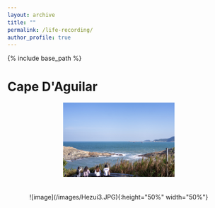 ```yaml
---
layout: archive
title: ""
permalink: /life-recording/
author_profile: true
---
```


{% include base_path %}

<!-- * **2020 - present**

  Ph.D. student in Department of Electronic and Computer Engineering, The Hong Kong University of Science and Technology
  
  Supervisor: [Prof. Jiang XU](https://eexu.home.ece.ust.hk/index.html)

* **2016 - 2020**

  Bachelor of Engineer in School of Optical and Electronic Information, Huazhong University of Science and Technology -->
  
Cape D'Aguilar
====
<!-- <div align=center>![image](/images/Hezui1.jpg){:height="50%" width="50%"}</div> -->
<div align=center>
<img src="/images/Hezui1.jpg" height="50%" width="50%" />
</div>
<br/>
<br/>
<div align=center>![image](/images/Hezui3.JPG){:height="50%" width="50%"}</div>
